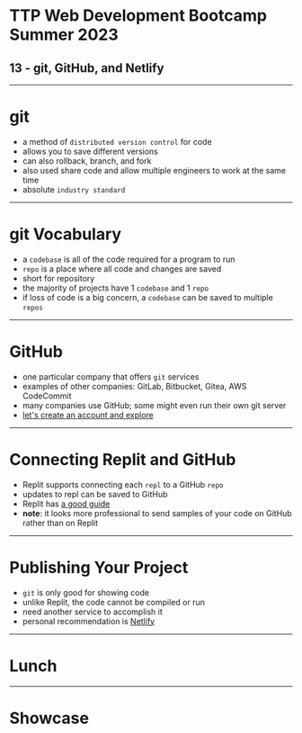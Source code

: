 # TTP Web Development Bootcamp Summer 2023
## 13 - git, GitHub, and Netlify

---

# git

- a method of `distributed version control` for code
- allows you to save different versions
- can also rollback, branch, and fork
- also used share code and allow multiple engineers to work at the same time
- absolute `industry standard`

---

# git Vocabulary

- a `codebase` is all of the code required for a program to run
- `repo` is a place where all code and changes are saved
- short for repository
- the majority of projects have 1 `codebase` and 1 `repo`
- if loss of code is a big concern, a `codebase` can be saved to multiple `repos`

---

# GitHub

- one particular company that offers `git` services
- examples of other companies: GitLab, Bitbucket, Gitea, AWS CodeCommit
- many companies use GitHub; some might even run their own git server
- [let's create an account and explore](https://github.com/)

---

# Connecting Replit and GitHub

- Replit supports connecting each `repl` to a GitHub `repo`
- updates to repl can be saved to GitHub
- Replit has [a good guide](https://docs.Replit.com/programming-ide/using-git-on-Replit/connect-github-to-Replit)
- **note**: it looks more professional to send samples of your code on GitHub rather than on Replit

---

# Publishing Your Project

- `git` is only good for showing code
- unlike Replit, the code cannot be compiled or run
- need another service to accomplish it
- personal recommendation is [Netlify](https://www.netlify.com/)

---

# Lunch

---

# Showcase
